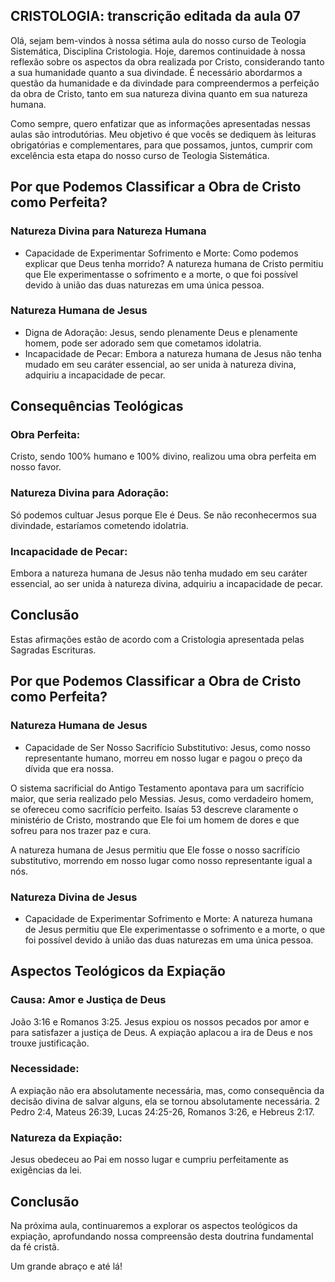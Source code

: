 ## CRISTOLOGIA: transcrição editada da aula 07

Olá, sejam bem-vindos à nossa sétima aula do nosso curso de Teologia Sistemática, Disciplina Cristologia. Hoje, daremos continuidade à nossa reflexão sobre os aspectos da obra realizada por Cristo, considerando tanto a sua humanidade quanto a sua divindade. É necessário abordarmos a questão da humanidade e da divindade para compreendermos a perfeição da obra de Cristo, tanto em sua natureza divina quanto em sua natureza humana.

Como sempre, quero enfatizar que as informações apresentadas nessas aulas são introdutórias. Meu objetivo é que vocês se dediquem às leituras obrigatórias e complementares, para que possamos, juntos, cumprir com excelência esta etapa do nosso curso de Teologia Sistemática.

## Por que Podemos Classificar a Obra de Cristo como Perfeita?

### Natureza Divina para Natureza Humana

- Capacidade de Experimentar Sofrimento e Morte: Como podemos explicar que Deus tenha morrido? A natureza humana de Cristo permitiu que Ele experimentasse o sofrimento e a morte, o que foi possível devido à união das duas naturezas em uma única pessoa.

### Natureza Humana de Jesus

- Digna de Adoração: Jesus, sendo plenamente Deus e plenamente homem, pode ser adorado sem que cometamos idolatria.
- Incapacidade de Pecar: Embora a natureza humana de Jesus não tenha mudado em seu caráter essencial, ao ser unida à natureza divina, adquiriu a incapacidade de pecar.

## Consequências Teológicas

### Obra Perfeita:

Cristo, sendo 100% humano e 100% divino, realizou uma obra perfeita em nosso favor.

### Natureza Divina para Adoração:

Só podemos cultuar Jesus porque Ele é Deus. Se não reconhecermos sua divindade, estaríamos cometendo idolatria.

### Incapacidade de Pecar:

Embora a natureza humana de Jesus não tenha mudado em seu caráter essencial, ao ser unida à natureza divina, adquiriu a incapacidade de pecar.

## Conclusão

Estas afirmações estão de acordo com a Cristologia apresentada pelas Sagradas Escrituras.

## Por que Podemos Classificar a Obra de Cristo como Perfeita?

### Natureza Humana de Jesus

- Capacidade de Ser Nosso Sacrifício Substitutivo: Jesus, como nosso representante humano, morreu em nosso lugar e pagou o preço da dívida que era nossa.

O sistema sacrificial do Antigo Testamento apontava para um sacrifício maior, que seria realizado pelo Messias. Jesus, como verdadeiro homem, se ofereceu como sacrifício perfeito. Isaías 53 descreve claramente o ministério de Cristo, mostrando que Ele foi um homem de dores e que sofreu para nos trazer paz e cura.

A natureza humana de Jesus permitiu que Ele fosse o nosso sacrifício substitutivo, morrendo em nosso lugar como nosso representante igual a nós.

### Natureza Divina de Jesus

- Capacidade de Experimentar Sofrimento e Morte: A natureza humana de Jesus permitiu que Ele experimentasse o sofrimento e a morte, o que foi possível devido à união das duas naturezas em uma única pessoa.

## Aspectos Teológicos da Expiação

### Causa: Amor e Justiça de Deus

João 3:16 e Romanos 3:25. Jesus expiou os nossos pecados por amor e para satisfazer a justiça de Deus. A expiação aplacou a ira de Deus e nos trouxe justificação.

### Necessidade:

A expiação não era absolutamente necessária, mas, como consequência da decisão divina de salvar alguns, ela se tornou absolutamente necessária. 2 Pedro 2:4, Mateus 26:39, Lucas 24:25-26, Romanos 3:26, e Hebreus 2:17.

### Natureza da Expiação:

Jesus obedeceu ao Pai em nosso lugar e cumpriu perfeitamente as exigências da lei.

## Conclusão

Na próxima aula, continuaremos a explorar os aspectos teológicos da expiação, aprofundando nossa compreensão desta doutrina fundamental da fé cristã.

Um grande abraço e até lá!
